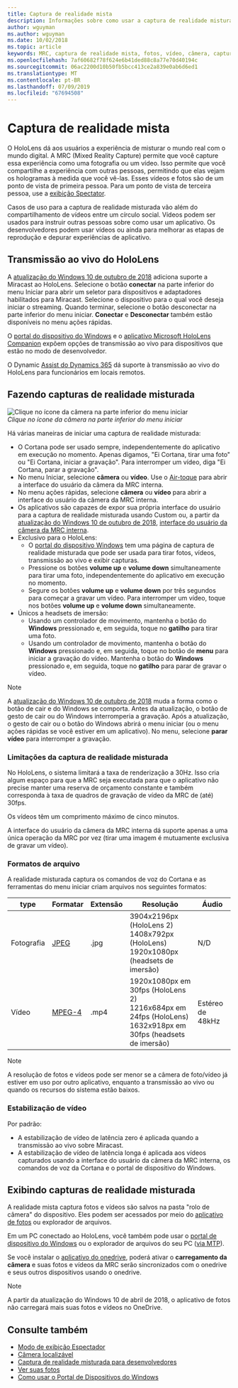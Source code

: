 ```yaml
---
title: Captura de realidade mista
description: Informações sobre como usar a captura de realidade misturada.
author: wguyman
ms.author: wguyman
ms.date: 10/02/2018
ms.topic: article
keywords: MRC, captura de realidade mista, fotos, vídeo, câmera, captura, uso, fluxo, transmissão ao vivo, demonstração
ms.openlocfilehash: 7af60682f78f624e6b41ded88c8a77e70d40194c
ms.sourcegitcommit: 06ac2200d10b50fb5bcc413ce2a839e0ab6d6ed1
ms.translationtype: MT
ms.contentlocale: pt-BR
ms.lasthandoff: 07/09/2019
ms.locfileid: "67694508"
---
```

# <a name="mixed-reality-capture"></a>Captura de realidade mista

O HoloLens dá aos usuários a experiência de misturar o mundo real com o mundo digital. A MRC (Mixed Reality Capture) permite que você capture essa experiência como uma fotografia ou um vídeo. Isso permite que você compartilhe a experiência com outras pessoas, permitindo que elas vejam os hologramas à medida que você vê-las. Esses vídeos e fotos são de um ponto de vista de primeira pessoa. Para um ponto de vista de terceira pessoa, use a [exibição Spectator](spectator-view.md).

Casos de uso para a captura de realidade misturada vão além do compartilhamento de vídeos entre um círculo social. Vídeos podem ser usados para instruir outras pessoas sobre como usar um aplicativo. Os desenvolvedores podem usar vídeos ou ainda para melhorar as etapas de reprodução e depurar experiências de aplicativo.

## <a name="live-streaming-from-hololens"></a>Transmissão ao vivo do HoloLens

A [atualização do Windows 10 de outubro de 2018](release-notes-october-2018.md) adiciona suporte a Miracast ao HoloLens. Selecione o botão **conectar** na parte inferior do menu Iniciar para abrir um seletor para dispositivos e adaptadores habilitados para Miracast. Selecione o dispositivo para o qual você deseja iniciar o streaming. Quando terminar, selecione o  botão desconectar na parte inferior do menu iniciar.  **Conectar** e **Desconectar** também estão disponíveis no menu ações rápidas.

O [portal do dispositivo do Windows](using-the-windows-device-portal.md) e o [aplicativo Microsoft HoloLens Companion](https://www.microsoft.com/store/productId/9NBLGGH4QWNX) expõem opções de transmissão ao vivo para dispositivos que estão no modo de desenvolvedor.

O Dynamic [Assist do Dynamics 365](https://dynamics.microsoft.com/en-us/mixed-reality/remote-assist) dá suporte à transmissão ao vivo do HoloLens para funcionários em locais remotos.

## <a name="taking-mixed-reality-captures"></a>Fazendo capturas de realidade misturada

![Clique no ícone da câmera na parte inferior do menu iniciar](images/cameraiconinpins-300px.png)<br>
*Clique no ícone da câmera na parte inferior do menu iniciar*

Há várias maneiras de iniciar uma captura de realidade misturada:
* O Cortana pode ser usado sempre, independentemente do aplicativo em execução no momento. Apenas digamos, "Ei Cortana, tirar uma foto" ou "Ei Cortana, iniciar a gravação". Para interromper um vídeo, diga "Ei Cortana, parar a gravação".
* No menu Iniciar, selecione **câmera** ou **vídeo**. Use o [Air-toque](gestures.md#air-tap) para abrir a interface do usuário da câmera da MRC interna.
* No menu ações rápidas, selecione **câmera** ou **vídeo** para abrir a interface do usuário da câmera da MRC interna.
* Os aplicativos são capazes de expor sua própria interface do usuário para a captura de realidade misturada usando Custom ou, a partir da [atualização do Windows 10 de outubro de 2018](release-notes-october-2018.md), [interface do usuário da câmera da MRC interna](mixed-reality-capture-for-developers.md).
* Exclusivo para o HoloLens: 
    * O [portal do dispositivo Windows](using-the-windows-device-portal.md) tem uma página de captura de realidade misturada que pode ser usada para tirar fotos, vídeos, transmissão ao vivo e exibir capturas.
    * Pressione os botões **volume up** e **volume down** simultaneamente para tirar uma foto, independentemente do aplicativo em execução no momento.
    * Segure os botões **volume up** e **volume down** por três segundos para começar a gravar um vídeo. Para interromper um vídeo, toque nos botões **volume up** e **volume down** simultaneamente.
* Únicos a headsets de imersão: 
    * Usando um controlador de movimento, mantenha o botão do **Windows** pressionado e, em seguida, toque no **gatilho** para tirar uma foto. 
    * Usando um controlador de movimento, mantenha o botão do **Windows** pressionado e, em seguida, toque no botão de **menu** para iniciar a gravação do vídeo. Mantenha o botão do **Windows** pressionado e, em seguida, toque no **gatilho** para parar de gravar o vídeo.
    
>[!NOTE]
>A [atualização do Windows 10 de outubro de 2018](release-notes-october-2018.md) muda a forma como o botão de cair e do Windows se comporta. Antes da atualização, o botão de gesto de cair ou do Windows interromperia a gravação. Após a atualização, o gesto de cair ou o botão do Windows abrirá o menu iniciar (ou o menu ações rápidas se você estiver em um aplicativo). No menu, selecione **parar vídeo** para interromper a gravação.

### <a name="limitations-of-mixed-reality-capture"></a>Limitações da captura de realidade misturada

No HoloLens, o sistema limitará a taxa de renderização a 30Hz. Isso cria algum espaço para que a MRC seja executada para que o aplicativo não precise manter uma reserva de orçamento constante e também corresponda à taxa de quadros de gravação de vídeo da MRC de (até) 30fps.

Os vídeos têm um comprimento máximo de cinco minutos.

A interface do usuário da câmera da MRC interna dá suporte apenas a uma única operação da MRC por vez (tirar uma imagem é mutuamente exclusiva de gravar um vídeo).

### <a name="file-formats"></a>Formatos de arquivo

A realidade misturada captura os comandos de voz do Cortana e as ferramentas do menu iniciar criam arquivos nos seguintes formatos:

|  type  |  Formatar  |  Extensão  |  Resolução  |  Áudio | 
|----------|----------|----------|----------|----------|
|  Fotografia  |  [JPEG](https://en.wikipedia.org/wiki/JPEG)  |  .jpg  |  3904x2196px (HoloLens 2)<br> 1408x792px (HoloLens)<br> 1920x1080px (headsets de imersão) |  N/D | 
|  Vídeo  |  [MPEG-4](https://en.wikipedia.org/wiki/MPEG-4)  |  .mp4  |  1920x1080px em 30fps (HoloLens 2)<br> 1216x684px em 24fps (HoloLens)<br> 1632x918px em 30fps (headsets de imersão) |  Estéreo de 48kHz | 

>[!NOTE]
>A resolução de fotos e vídeos pode ser menor se a câmera de foto/vídeo já estiver em uso por outro aplicativo, enquanto a transmissão ao vivo ou quando os recursos do sistema estão baixos.

### <a name="video-stabilization"></a>Estabilização de vídeo

Por padrão:
* A estabilização de vídeo de latência zero é aplicada quando a transmissão ao vivo sobre Miracast.
* A estabilização de vídeo de latência longa é aplicada aos vídeos capturados usando a interface do usuário da câmera da MRC interna, os comandos de voz da Cortana e o portal de dispositivo do Windows.

## <a name="viewing-mixed-reality-captures"></a>Exibindo capturas de realidade misturada

A realidade mista captura fotos e vídeos são salvos na pasta "rolo de câmera" do dispositivo. Eles podem ser acessados por meio do [aplicativo de fotos](see-your-photos.md#photos-app) ou explorador de arquivos.

Em um PC conectado ao HoloLens, você também pode usar o [portal de dispositivo do Windows](using-the-windows-device-portal.md#mixed-reality-capture) ou o explorador de arquivos do seu PC ([via MTP](release-notes-april-2018.md#new-features-for-hololens)).

Se você instalar o [aplicativo do onedrive](https://www.microsoft.com/p/onedrive/9wzdncrfj1p3), poderá ativar o **carregamento da câmera** e suas fotos e vídeos da MRC serão sincronizados com o onedrive e seus outros dispositivos usando o onedrive.

>[!NOTE]
>A partir da atualização do Windows 10 de abril de 2018, o aplicativo de fotos não carregará mais suas fotos e vídeos no OneDrive.

## <a name="see-also"></a>Consulte também
* [Modo de exibição Espectador](spectator-view.md)
* [Câmera localizável](locatable-camera.md)
* [Captura de realidade misturada para desenvolvedores](mixed-reality-capture-for-developers.md)
* [Ver suas fotos](see-your-photos.md)
* [Como usar o Portal de Dispositivos do Windows](using-the-windows-device-portal.md)
